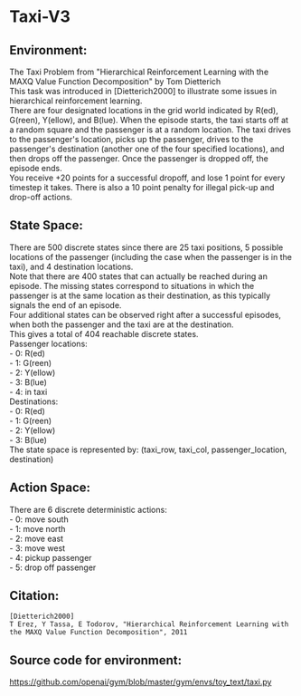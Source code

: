 # Taxi-V3
## Environment:
The Taxi Problem from "Hierarchical Reinforcement Learning with the MAXQ Value Function Decomposition" by Tom Dietterich <br>
This task was introduced in [Dietterich2000] to illustrate some issues in hierarchical reinforcement learning. <br>
There are four designated locations in the grid world indicated by R(ed), G(reen), Y(ellow), and B(lue). When the episode starts, the taxi starts off at a random square and the passenger is at a random location. The taxi drives to the passenger's location, picks up the passenger, drives to the passenger's destination (another one of the four specified locations), and then drops off the passenger. Once the passenger is dropped off, the episode ends.
<br>You receive +20 points for a successful dropoff, and lose 1 point for every timestep it takes. There is also a 10 point penalty for illegal pick-up and drop-off actions.<br>

## State Space:
There are 500 discrete states since there are 25 taxi positions, 5 possible locations of the passenger (including the case when the passenger is in the taxi), and 4 destination locations.
<br>Note that there are 400 states that can actually be reached during an episode. The missing states correspond to situations in which the passenger is at the same location as their destination, as this typically signals the end of an episode.
<br>Four additional states can be observed right after a successful episodes, when both the passenger and the taxi are at the destination.
<br>This gives a total of 404 reachable discrete states.<br>
    Passenger locations:<br>
    - 0: R(ed)<br>
    - 1: G(reen)<br>
    - 2: Y(ellow)<br>
    - 3: B(lue)<br>
    - 4: in taxi<br>
    Destinations:<br>
    - 0: R(ed)<br>
    - 1: G(reen)<br>
    - 2: Y(ellow)<br>
    - 3: B(lue)<br>
The state space is represented by: (taxi_row, taxi_col, passenger_location, destination)
## Action Space:
There are 6 discrete deterministic actions: <br>
    - 0: move south<br>
    - 1: move north<br>
    - 2: move east<br>
    - 3: move west<br>
    - 4: pickup passenger<br>
    - 5: drop off passenger<br>
## Citation:
```
[Dietterich2000]
T Erez, Y Tassa, E Todorov, "Hierarchical Reinforcement Learning with the MAXQ Value Function Decomposition", 2011
```
## Source code for environment:
https://github.com/openai/gym/blob/master/gym/envs/toy_text/taxi.py
